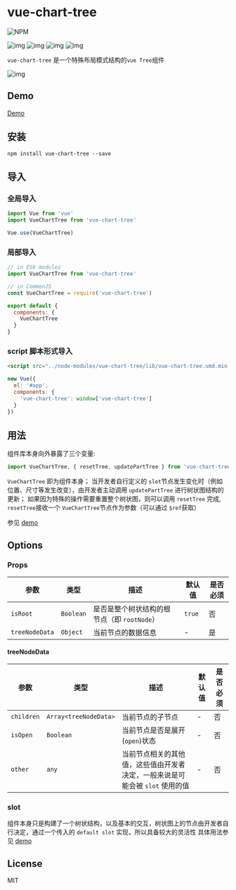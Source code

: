 # vue-chart-tree

![NPM](https://nodei.co/npm/vue-chart-tree.png?downloads=true&downloadRank=true&stars=true)

![img](https://img.shields.io/npm/v/vue-chart-tree.svg) ![img](https://img.shields.io/bundlephobia/minzip/vue-chart-tree.svg) ![img](https://img.shields.io/npm/dt/vue-chart-tree.svg) ![img](https://img.shields.io/github/license/accforgit/vue-chart-tree.svg)

`vue-chart-tree` 是一个特殊布局模式结构的`vue Tree`组件

![img](https://raw.githubusercontent.com/accforgit/vue-chart-tree/master/public/tree1.jpg)

## Demo

[Demo](https://accforgit.github.io/vue-chart-tree/index.html)

## 安装

```
npm install vue-chart-tree --save
```

## 导入

### 全局导入

```js
import Vue from 'vue'
import VueChartTree from 'vue-chart-tree'

Vue.use(VueChartTree)
```

### 局部导入

```js
// in ES6 modules
import VueChartTree from 'vue-chart-tree'

// in CommonJS
const VueChartTree = require('vue-chart-tree')

export default {
  components: {
    VueChartTree
  }
}
```

### script 脚本形式导入

```html
<script src="../node-modules/vue-chart-tree/lib/vue-chart-tree.umd.min.js"></script>
```

```js
new Vue({
  el: '#app',
  components: {
    'vue-chart-tree': window['vue-chart-tree']
  }
})
```

## 用法

组件库本身向外暴露了三个变量:
```js
import VueChartTree, { resetTree, updatePartTree } from 'vue-chart-tree'
```
`VueChartTree` 即为组件本身；
当开发者自行定义的 `slot`节点发生变化时（例如位置、尺寸等发生改变），由开发者主动调用 `updatePartTree` 进行树状图结构的更新；
如果因为特殊的操作需要重置整个树状图，则可以调用 `resetTree` 完成, `resetTree`接收一个 `VueChartTree`节点作为参数（可以通过 `$ref`获取）

参见 [demo](https://github.com/accforgit/vue-chart-tree/blob/master/test/chart-tree.vue)

## Options

### Props

|参数|类型|描述|默认值|是否必须|
|----|---|----|----|---|
|`isRoot`|`Boolean`|是否是整个树状结构的根节点（即 `rootNode`）|`true`|否|
|`treeNodeData`|`Object`|当前节点的数据信息|-|是|

#### treeNodeData

|参数|类型|描述|默认值|是否必须|
|----|---|----|----|---|
|`children`|`Array<treeNodeData>`|当前节点的子节点|-|否|
|`isOpen`|`Boolean`|当前节点是否是展开(`open`)状态|-|否|
|`other`|`any`|当前节点相关的其他值，这些值由开发者决定，一般来说是可能会被 `slot` 使用的值|-|否|

### slot

组件本身只是构建了一个树状结构，以及基本的交互，树状图上的节点由开发者自行决定，通过一个传入的 `default slot` 实现，所以具备较大的灵活性
具体用法参见 [demo](https://github.com/accforgit/vue-chart-tree/blob/master/test/chart-tree.vue)

## License

MIT